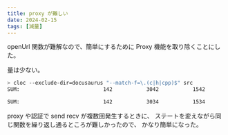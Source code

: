```yaml
---
title: proxy が難しい
date: 2024-02-15
tags: [減量]
---
```


openUrl 関数が難解なので、簡単にするために
Proxy 機能を取り除くことにした。

<!-- truncate -->

量は少ない。

```sh
> cloc --exclude-dir=docusaurus "--match-f=\.(c|h|cpp)$" src
SUM:                           142           3042           1542          37059

SUM:                           142           3034           1534          36820
```

proxy や認証で send recv が複数回発生するときに、
ステートを変えながら同じ関数を繰り返し通るところが難しかったので、
かなり簡単になった。


